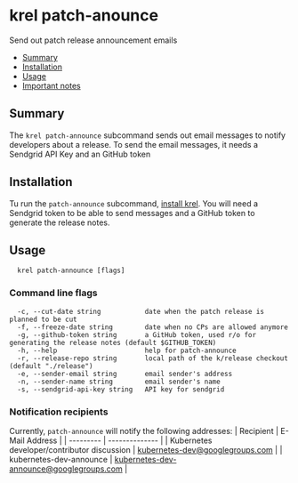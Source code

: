 # krel patch-anounce

Send out patch release announcement emails

- [Summary](#summary)
- [Installation](#installation)
- [Usage](#usage)
- [Important notes](#important-notes)

## Summary

The `krel patch-announce` subcommand sends out email messages to notify developers about a release. To send the email messages, it needs a Sendgrid API Key and an GitHub token

## Installation

Tu run the `patch-announce` subcommand, [install krel](README.md#installation). You will need a Sendgrid token to be able to send messages and a GitHub token to generate the release notes.

## Usage

```
  krel patch-announce [flags]
```

### Command line flags

```
  -c, --cut-date string           date when the patch release is planned to be cut
  -f, --freeze-date string        date when no CPs are allowed anymore
  -g, --github-token string       a GitHub token, used r/o for generating the release notes (default $GITHUB_TOKEN)
  -h, --help                      help for patch-announce
  -r, --release-repo string       local path of the k/release checkout (default "./release")
  -e, --sender-email string       email sender's address
  -n, --sender-name string        email sender's name
  -s, --sendgrid-api-key string   API key for sendgrid
```

### Notification recipients

Currently, `patch-announce` will notify the following addresses:
| Recipient | E-Mail Address |
| --------- | -------------- |
| Kubernetes developer/contributor discussion | kubernetes-dev@googlegroups.com |
| kubernetes-dev-announce | kubernetes-dev-announce@googlegroups.com |

